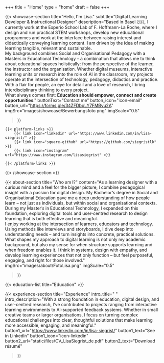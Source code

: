 +++
title =  "Home"
type = "home"
draft = false
+++


{{< showcase-section
    title="Hello, I'm Lisa."
    subtitle="Digital Learning Developer & Instructional Designer"
    description="Based in Basel 🇨🇭, I currently work at the Experio School Lab of F. Hoffmann-La Roche, where I design and run practical STEM workshops, develop new educational programmes and work at the interface between raising interest and didactically conveying learning content. I am driven by the idea of making learning tangible, relevant and sustainable.<br/>My background combines Social and Organisational Pedagogy with a Masters in Educational Technology - a combination that allows me to think about educational spaces holistically: from the perspective of the learner, the instructor and the organisation. Whether digital museums, interactive learning units or research into the role of AI in the classroom, my projects operate at the intersection of technology, pedagogy, didactics and practice.<br/>With a flair for people, an eye for detail and a love of research, I bring interdisciplinary thinking to every project.<br/>What always comes first: <strong>Education should empower, connect and create opportunities</strong>."
    buttonText="Contact me" 
    button_icon="icon-email"
    button_url="https://forms.gle/34ZFDboLY7FMBvu2A"
    imgSrc="images/showcase/Bewerbungsfoto.png"
    imgScale="0.5"
 >}}

    {{< platform-links >}}
        {{< link icon="linkedin" url="https://www.linkedin.com/in/lisa-siegrist/" >}}
        {{< link icon="square-github" url="https://github.com/siegristlk" >}}
        {{< link icon="instagram" url="https://www.instagram.com/lisasiegrist" >}}

    {{< /platform-links >}}

{{< /showcase-section >}}

{{< about-section
    title="Who am I?"
    content="As a learning designer with a curious mind and a feel for the bigger picture, I combine pedagogical insight with a passion for digital design. My Bachelor's degree in Social and Organisational Education gave me a deep understanding of how people learn – not just as individuals, but within social and organisational contexts. During my Master’s in Educational Technology, I expanded on this foundation, exploring digital tools and user-centred research to design learning that is both effective and meaningful.<br/>I enjoy working at the intersection of learners, educators and technology. Using methods like interviews and storyboards, I dive deep into understanding needs – and turn insights into concrete, practical solutions. What shapes my approach to digital learning is not only my academic background, but also my sense for when structure supports learning and when freedom enables it. I think in systems, design with empathy, and develop learning experiences that not only function – but feel purposeful, engaging, and right for those involved."
    imgSrc="images/about/FotoLisa.png"
    imgScale="0.5"
 >}}

{{< education-list
    title="Education" >}}

{{< experience-section
    title="Experience"
    intro_title=" "
    intro_description="With a strong foundation in education, digital design, and user-centred research, I’ve contributed to projects ranging from interactive learning environments to AI-supported feedback systems. Whether in small creative teams or larger organisations, I focus on turning complex educational challenges into clear, thoughtful solutions that make learning more accessible, engaging, and meaningful." 
    button1_url="https://www.linkedin.com/in/lisa-siegrist/"
    button1_text="See in LinkedIn"
    button1_icon="icon-linkedin"
    button2_url="static/files/CV_LisaSiegrist_de.pdf"
    button2_text="Download résumé"
>}}
